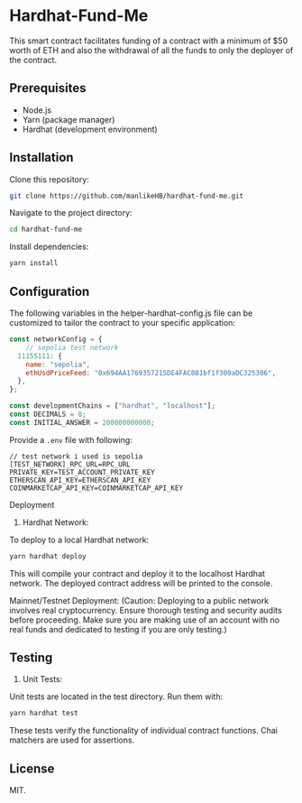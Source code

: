 # Hardhat-Fund-Me

This smart contract facilitates funding of a contract with a minimum of $50 worth of ETH and also the withdrawal of all the funds to only the deployer of the contract.

## Prerequisites

- Node.js
- Yarn (package manager)
- Hardhat (development environment)

## Installation

Clone this repository:

```Bash
git clone https://github.com/manlikeHB/hardhat-fund-me.git
```

Navigate to the project directory:

```Bash
cd hardhat-fund-me
```

Install dependencies:

```Bash
yarn install
```

## Configuration

The following variables in the helper-hardhat-config.js file can be customized to tailor the contract to your specific application:

```JavaScript
const networkConfig = {
    // sepolia test network
  11155111: {
    name: "sepolia",
    ethUsdPriceFeed: "0x694AA1769357215DE4FAC081bf1f309aDC325306",
  },
};

const developmentChains = ["hardhat", "localhost"];
const DECIMALS = 8;
const INITIAL_ANSWER = 200000000000;
```

Provide a `.env` file with following:

```
// test network i used is sepolia
[TEST_NETWORK]_RPC_URL=RPC_URL
PRIVATE_KEY=TEST_ACCOUNT_PRIVATE_KEY
ETHERSCAN_API_KEY=ETHERSCAN_API_KEY
COINMARKETCAP_API_KEY=COINMARKETCAP_API_KEY
```

Deployment

1. Hardhat Network:

To deploy to a local Hardhat network:

```Bash
yarn hardhat deploy
```

This will compile your contract and deploy it to the localhost Hardhat network. The deployed contract address will be printed to the console.

Mainnet/Testnet Deployment: (Caution: Deploying to a public network involves real cryptocurrency. Ensure thorough testing and security audits before proceeding. Make sure you are making use of an account with no real funds and dedicated to testing if you are only testing.)

## Testing

1. Unit Tests:

Unit tests are located in the test directory. Run them with:

```Bash
yarn hardhat test
```

These tests verify the functionality of individual contract functions. Chai matchers are used for assertions.

## License

MIT.
